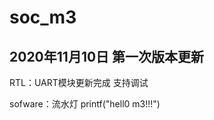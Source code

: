 # soc_m3
## 2020年11月10日 第一次版本更新   

  RTL：UART模块更新完成  支持调试  

  sofware：流水灯 printf("hell0 m3!!!")
  
